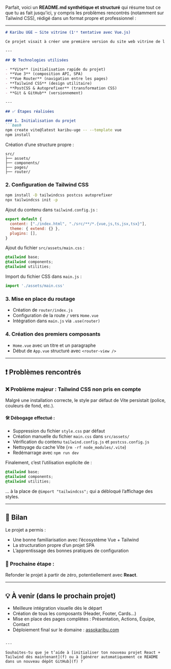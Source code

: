 Parfait, voici un **README.md synthétique et structuré** qui résume tout ce que tu as fait jusqu'ici, y compris les problèmes rencontrés (notamment sur Tailwind CSS), rédigé dans un format propre et professionnel :

---

````md
# Karibu UGE – Site vitrine (1ʳᵉ tentative avec Vue.js)

Ce projet visait à créer une première version du site web vitrine de l'association **Karibu UGE**, dans le cadre de l’apprentissage du développement frontend avec **Vue.js** et **Tailwind CSS**.

---

## 🛠️ Technologies utilisées

- **Vite** (initialisation rapide du projet)
- **Vue 3** (composition API, SPA)
- **Vue Router** (navigation entre les pages)
- **Tailwind CSS** (design utilitaire)
- **PostCSS & Autoprefixer** (transformation CSS)
- **Git & GitHub** (versionnement)

---

## ✅ Étapes réalisées

### 1. Initialisation du projet
```bash
npm create vite@latest karibu-uge -- --template vue
npm install
````

Création d’une structure propre :

```
src/
├── assets/
├── components/
├── pages/
├── router/
```

### 2. Configuration de Tailwind CSS

```bash
npm install -D tailwindcss postcss autoprefixer
npx tailwindcss init -p
```

Ajout du contenu dans `tailwind.config.js` :

```js
export default {
  content: ["./index.html", "./src/**/*.{vue,js,ts,jsx,tsx}"],
  theme: { extend: {} },
  plugins: [],
}
```

Ajout du fichier `src/assets/main.css` :

```css
@tailwind base;
@tailwind components;
@tailwind utilities;
```

Import du fichier CSS dans `main.js` :

```js
import './assets/main.css'
```

### 3. Mise en place du routage

* Création de `router/index.js`
* Configuration de la route `/` vers `Home.vue`
* Intégration dans `main.js` via `.use(router)`

### 4. Création des premiers composants

* `Home.vue` avec un titre et un paragraphe
* Début de `App.vue` structuré avec `<router-view />`

---

## ❗ Problèmes rencontrés

### ❌ Problème majeur : Tailwind CSS non pris en compte

Malgré une installation correcte, le style par défaut de Vite persistait (police, couleurs de fond, etc.).

#### 🛠️ Débogage effectué :

* Suppression du fichier `style.css` par défaut
* Création manuelle du fichier `main.css` dans `src/assets/`
* Vérification du contenu `tailwind.config.js` et `postcss.config.js`
* Nettoyage du cache Vite (`rm -rf node_modules/.vite`)
* Redémarrage avec `npm run dev`

Finalement, c’est l’utilisation explicite de :

```css
@tailwind base;
@tailwind components;
@tailwind utilities;
```

… à la place de `@import "tailwindcss";` qui a débloqué l’affichage des styles.

---

## 📌 Bilan

Le projet a permis :

* Une bonne familiarisation avec l’écosystème Vue + Tailwind
* La structuration propre d’un projet SPA
* L’apprentissage des bonnes pratiques de configuration

### 🔁 Prochaine étape :

Refonder le projet à partir de zéro, potentiellement avec **React**.

---

## 💡 À venir (dans le prochain projet)

* Meilleure intégration visuelle dès le départ
* Création de tous les composants (Header, Footer, Cards…)
* Mise en place des pages complètes : Présentation, Actions, Équipe, Contact
* Déploiement final sur le domaine : [assokaribu.com](https://assokaribu.com)

```

---

Souhaites-tu que je t’aide à [initialiser ton nouveau projet React + Tailwind dès maintenant](f) ou à [générer automatiquement ce README dans un nouveau dépôt GitHub](f) ?
```
